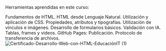 Herramientas aprendidas en este curso:

Fundamentos de HTML. HTML desde Lenguaje Natural. Utilización y aplicación de CSS. Propiedades, atributos y tipografías. Utilización de vínculos e imágenes. Desarrollo de formularios básicos. Validación con IA. Tablas, frames y videos. GitHub Pages: Publicación. Protocolo de transferencia de archivos.
![Certificado-Desarrollo-Web-con-HTML-EducaciónIT (1)](https://github.com/PabloBrites/DesarrolloWebHTML/assets/127681443/52fd12a1-a418-4f94-85a4-39fb269a9f4a)
